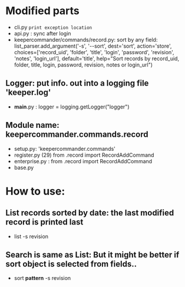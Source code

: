 # Modified parts
 - cli.py ```print exception location```
  - api.py : sync after login
  - keepercommander/commands/record.py:
        sort by any field:
            list_parser.add_argument('-s', '--sort', dest='sort', action='store', choices=['record_uid', 'folder', 'title', 'login', 'password', 'revision', 'notes', 'login_url'], default='title', help="Sort records by record_uid, folder, title, login, password, revision, notes or login_url")
 ## Logger: put info. out into a logging file 'keeper.log'
  - __main__.py : logger = logging.getLogger("logger")

## Module name: keepercommander.commands.record
 - setup.py: 'keepercommander.commands'
 - register.py (29) from .record import RecordAddCommand
 - enterprise.py : from .record import RecordAddCommand
 - base.py

  

# How to use:
 ## List records sorted by date: the last modified record is printed last
  - list -s revision
 ## Search is same as List: But it might be better if sort object is selected from fields..
  - sort **pattern** -s revision
